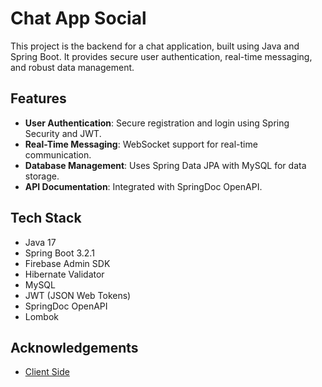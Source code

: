 
# Chat App Social

This project is the backend for a chat application, built using Java and Spring Boot. It provides secure user authentication, real-time messaging, and robust data management.

## Features

- **User Authentication**: Secure registration and login using Spring Security and JWT.
- **Real-Time Messaging**: WebSocket support for real-time communication.
- **Database Management**: Uses Spring Data JPA with MySQL for data storage.
- **API Documentation**: Integrated with SpringDoc OpenAPI.

## Tech Stack

- Java 17
- Spring Boot 3.2.1
- Firebase Admin SDK
- Hibernate Validator
- MySQL
- JWT (JSON Web Tokens)
- SpringDoc OpenAPI
- Lombok




## Acknowledgements

 - [Client Side](https://github.com/hoangvoGitHub/ChatAppSocial)

